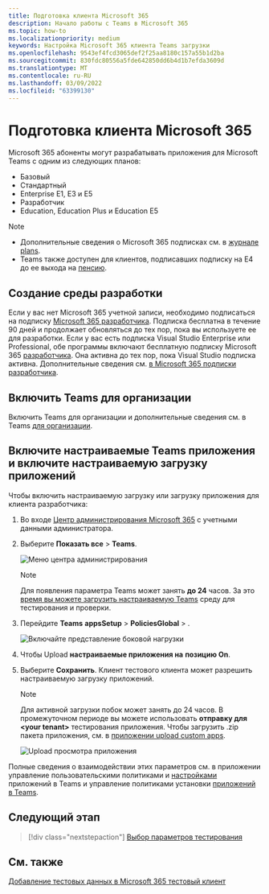 ```yaml
---
title: Подготовка клиента Microsoft 365
description: Начало работы с Teams в Microsoft 365
ms.topic: how-to
ms.localizationpriority: medium
keywords: Настройка Microsoft 365 клиента Teams загрузки
ms.openlocfilehash: 9543ef4fcd3065def2f25aa8180c157a55b1d2ba
ms.sourcegitcommit: 830fdc80556a5fde642850dd6b4d1b7efda3609d
ms.translationtype: MT
ms.contentlocale: ru-RU
ms.lasthandoff: 03/09/2022
ms.locfileid: "63399130"
---
```

# <a name="prepare-your-microsoft-365-tenant"></a>Подготовка клиента Microsoft 365

Microsoft 365 абоненты могут разрабатывать приложения для Microsoft Teams с одним из следующих планов:

* Базовый
* Стандартный
* Enterprise E1, E3 и E5
* Разработчик
* Education, Education Plus и Education E5

> [!NOTE]
>
> * Дополнительные сведения о Microsoft 365 подписках см. в [журнале plans](https://products.office.com/business/compare-more-office-365-for-business-plans).
> * Teams также доступен для клиентов, подписавших подписку на E4 до ее выхода на [пенсию](https://support.office.com//article/important-information-for-office-365-enterprise-e4-customers-f9572348-43a2-43fa-a3d8-3b6c9c042147).

## <a name="create-your-development-environment"></a>Создание среды разработки

Если у вас нет Microsoft 365 учетной записи, необходимо подписаться на подписку [Microsoft 365 разработчика](https://developer.microsoft.com/microsoft-365/dev-program). Подписка бесплатна в течение 90 дней и продолжает обновляться до тех пор, пока вы используете ее для разработки. Если у вас есть подписка Visual Studio Enterprise или Professional, обе программы включают бесплатную подписку Microsoft 365 [разработчика](https://aka.ms/MyVisualStudioBenefits). Она активна до тех пор, пока Visual Studio подписка активна. Дополнительные сведения см. [в Microsoft 365 подписки разработчика](/office/developer-program/office-365-developer-program-get-started).

## <a name="enable-teams-for-your-organization"></a>Включить Teams для организации

Включить Teams для организации и дополнительные сведения см. в Teams [для организации](/microsoftteams/enable-features-office-365).

## <a name="enable-custom-teams-apps-and-turn-on-custom-app-uploading"></a>Включите настраиваемые Teams приложения и включите настраиваемую загрузку приложений

Чтобы включить настраиваемую загрузку или загрузку приложения для клиента разработчика:

1. Во входе [Центр администрирования Microsoft 365](https://admin.microsoft.com/Adminportal/Home?source=applauncher#/homepage#/) с учетными данными администратора.

2. Выберите **Показать все** >  **Teams**.

    ![Меню центра администрирования](~/assets/images/prepare-test-tenant/admin-center.png)

    > [!Note]
    > Для появления параметра Teams может занять **до 24** часов. За это [время вы можете загрузить настраиваемую Teams](/microsoftteams/upload-custom-apps#validate) среду для тестирования и проверки.

3. Перейдите **Teams** **appsSetup** >  **PoliciesGlobal** > .

   ![Включайте представление боковой нагрузки](~/assets/images/prepare-test-tenant/turn-on-sideload.png)

4. Чтобы Upload **настраиваемые приложения на** **позицию On**.

5. Выберите **Сохранить**. Клиент тестового клиента может разрешить настраиваемую загрузку приложений.

    > [!Note]
    > Для активной загрузки побок может занять до 24 часов. В промежуточном периоде вы можете использовать **отправку для \<your tenant>** тестирования приложения. Чтобы загрузить .zip пакета приложения, см. в [приложении upload custom apps](/microsoftteams/upload-custom-apps#upload).

    ![Upload просмотра приложения](~/assets/images/prepare-test-tenant/upload-for-contoso.png)

Полные сведения о взаимодействии этих параметров см. в приложении управление пользовательскими политиками и [настройками](/microsoftteams/teams-custom-app-policies-and-settings) приложений в Teams и управление политиками установки [приложений в Teams](/microsoftteams/teams-app-setup-policies).

## <a name="next-step"></a>Следующий этап

> [!div class="nextstepaction"]
> [Выбор параметров тестирования](~/concepts/build-and-test/debug.md)

## <a name="see-also"></a>См. также

[Добавление тестовых данных в Microsoft 365 тестовый клиент](~/concepts/build-and-test/test-data.md)
